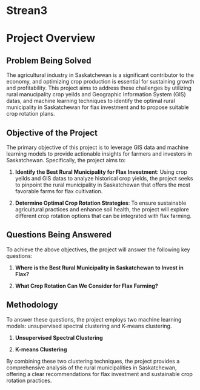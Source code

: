 # Strean3
# Project Overview

## Problem Being Solved
The agricultural industry in Saskatchewan is a significant contributor to the economy, and optimizing crop production is essential for sustaining growth and profitability. This project aims to address these challenges by utilizing rural manucipality crop yeilds and Geographic Information System (GIS) datas, and machine learning techniques to identify the optimal rural municipality in Saskatchewan for flax investment and to propose suitable crop rotation plans.

## Objective of the Project
The primary objective of this project is to leverage GIS data and machine learning models to provide actionable insights for farmers and investors in Saskatchewan. Specifically, the project aims to:

1. **Identify the Best Rural Municipality for Flax Investment**: Using crop yeilds and GIS datas to analyze historical crop yields, the project seeks to pinpoint the rural municipality in Saskatchewan that offers the most favorable farms for flax cultivation.

2. **Determine Optimal Crop Rotation Strategies**: To ensure sustainable agricultural practices and enhance soil health, the project will explore different crop rotation options that can be integrated with flax farming.

## Questions Being Answered
To achieve the above objectives, the project will answer the following key questions:

1. **Where is the Best Rural Municipality in Saskatchewan to Invest in Flax?**

2. **What Crop Rotation Can We Consider for Flax Farming?**


## Methodology
To answer these questions, the project employs two machine learning models: unsupervised spectral clustering and K-means clustering.

1. **Unsupervised Spectral Clustering**

2. **K-means Clustering**

By combining these two clustering techniques, the project provides a comprehensive analysis of the rural municipalities in Saskatchewan, offering a clear recommendations for flax investment and sustainable crop rotation practices.

